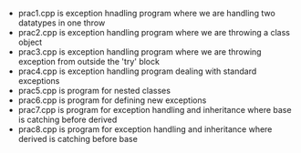 * prac1.cpp is exception hnadling program where we are handling two datatypes in one throw <br>
* prac2.cpp is exception handling program where we are throwing a class object <br>
* prac3.cpp is exception handling program where we are throwing exception from outside the 'try' block <br>
* prac4.cpp is exception handling program dealing with standard exceptions <br>
* prac5.cpp is program for nested classes <br>
* prac6.cpp is program for defining new exceptions <br>
* prac7.cpp is program for exception handling and inheritance where base is catching before derived <br>
* prac8.cpp is program for exception handling and inheritance where derived is catching before base 
